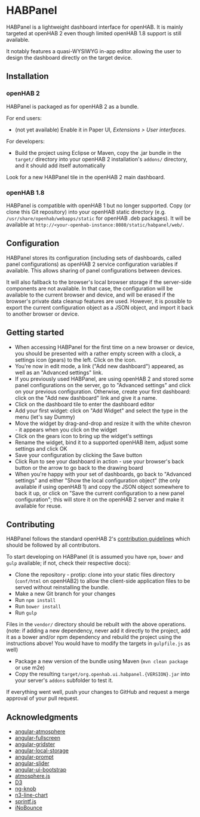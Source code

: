 HABPanel
========

HABPanel is a lightweight dashboard interface for openHAB.
It is mainly targeted at openHAB 2 even though limited openHAB 1.8 support is still available.

It notably features a quasi-WYSIWYG in-app editor allowing the user to design the dashboard directly on the target device.

## Installation

### openHAB 2

HABPanel is packaged as for openHAB 2 as a bundle.

For end users:
- (not yet available) Enable it in Paper UI, _Extensions > User interfaces_.

For developers:
- Build the project using Eclipse or Maven, copy the .jar bundle in the ```target/``` directory into your openHAB 2 installation's ```addons/``` directory, and it should add itself automatically

Look for a new HABPanel tile in the openHAB 2 main dashboard.

### openHAB 1.8

HABPanel is compatible with openHAB 1 but no longer supported.
Copy (or clone this Git repository) into your openHAB static directory (e.g. ```/usr/share/openhab/webapps/static``` for openHAB .deb packages).
It will be available at ```http://<your-openhab-instance:8080/static/habpanel/web/```.

## Configuration

HABPanel stores its configuration (including sets of dashboards, called panel configurations) as openHAB 2 service configuration variables if available.
This allows sharing of panel configurations between devices.

It will also fallback to the browser's local browser storage if the server-side components are not available. In that case, the configuration will be available to the current browser and device, and will be erased if the browser's private data cleanup features are used.
However, it is possible to export the current configuration object as a JSON object, and import it back to another browser or device. 

## Getting started

- When accessing HABPanel for the first time on a new browser or device, you should be presented with a rather empty screen with a clock, a settings icon (gears) to the left. Click on the icon.
- You're now in edit mode, a link ("Add new dashboard") appeared, as well as an "Advanced settings" link.
- If you previously used HABPanel, are using openHAB 2 and stored some panel configurations on the server, go to "Advanced settings" and click on your previous configuration. Otherwise, create your first dashboard: click on the "Add new dashboard" link and give it a name.
- Click on the dashboard tile to enter the dashboard editor
- Add your first widget: click on "Add Widget" and select the type in the menu (let's say Dummy)
- Move the widget by drag-and-drop and resize it with the white chevron - it appears when you click on the widget
- Click on the gears icon to bring up the widget's settings
- Rename the widget, bind it to a supported openHAB item, adjust some settings and click OK
- Save your configuration by clicking the Save button
- Click Run to see your dashboard in action - use your browser's back button or the arrow to go back to the drawing board
- When you're happy with your set of dashboards, go back to "Advanced settings" and either "Show the local configuration object" (the only available if using openHAB 1) and copy the JSON object somewhere to back it up, or click on "Save the current configuration to a new panel configuration"; this will store it on the openHAB 2 server and make it available for reuse.

## Contributing

HABPanel follows the standard openHAB 2's [contribution guidelines](CONTRIBUTING.md) which should be followed by all contributors.

To start developing on HABPanel (it is assumed you have ```npm```, ```bower``` and ```gulp``` available; if not, check their respective docs):

- Clone the repository - protip: clone into your static files directory (```conf/html``` on openHAB2) to allow the client-side application files to be served without reinstalling the bundle.
- Make a new Git branch for your changes
- Run ```npm install```
- Run ```bower install```
- Run ```gulp```

Files in the ```vendor/``` directory should be rebuilt with the above operations.
(note: if adding a new dependency, never add it directly to the project, add it as a bower and/or npm dependency and rebuild the project using the instructions above! You would have to modify the targets in ```gulpfile.js``` as well)

- Package a new version of the bundle using Maven (```mvn clean package``` or use m2e)
- Copy the resulting ```target/org.openhab.ui.habpanel.{VERSION}.jar``` into your server's ```addons``` subfolder to test it.

If everything went well, push your changes to GitHub and request a merge approval of your pull request.

## Acknowledgments

- [angular-atmosphere](https://github.com/spyboost/angular-atmosphere)
- [angular-fullscreen](https://github.com/fabiobiondi/angular-fullscreen)
- [angular-gridster](https://github.com/ManifestWebDesign/angular-gridster)
- [angular-local-storage](https://github.com/grevory/angular-local-storage)
- [angular-prompt](https://github.com/cgross/angular-prompt)
- [angular-slider](https://github.com/angular-slider/angularjs-slider)
- [angular-ui-bootstrap](https://github.com/angular-ui/bootstrap)
- [atmosphere.js](https://github.com/Atmosphere/atmosphere-javascript)
- [D3](https://github.com/d3/d3)
- [ng-knob](https://github.com/RadMie/ng-knob)
- [n3-line-chart](https://github.com/n3-charts/line-chart)
- [sprintf.js](https://github.com/alexei/sprintf.js)
- [iNoBounce](https://github.com/lazd/iNoBounce)



